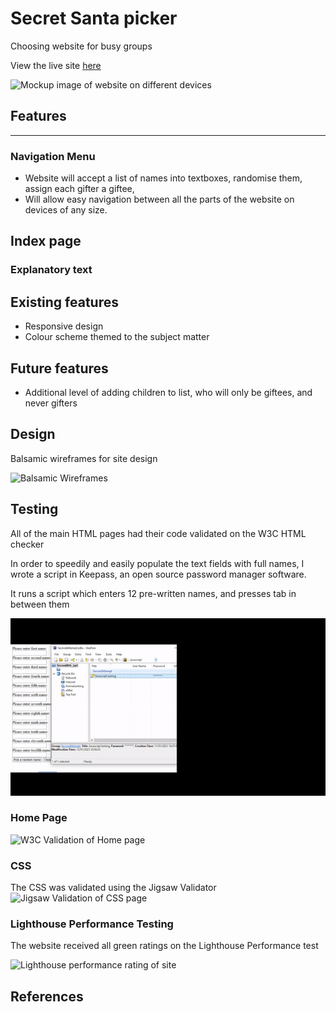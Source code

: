 # Secret Santa picker

Choosing website for busy groups

View the live site [here](https://daveguthib.github.io/Project-Portfolio-2/) 

![Mockup image of website on different devices](https:TBD.PNG)


## Features
---

### Navigation Menu
- Website will accept a list of names into textboxes, randomise them, assign each gifter a giftee,
- Will allow easy navigation between all the parts of the website on devices of any size.


## Index page


### Explanatory text


## Existing features

- Responsive design
- Colour scheme themed to the subject matter


## Future features

- Additional level of adding children to list, who will only be giftees, and never gifters

## Design

Balsamic wireframes for site design

![Balsamic Wireframes](https://TBD.png)



## Testing

All of the main HTML pages had their code validated on the W3C HTML checker

In order to speedily and easily populate the text fields with full names, I wrote a script in Keepass, an open source password manager software.

It runs a script which enters 12 pre-written names, and presses tab in between them

![W3C Validation of Home page](/assets/images/Gif-of-automated-text-field-entry.gif)

### Home Page
![W3C Validation of Home page](https://TBD.PNG)

### CSS

The CSS was validated using the Jigsaw Validator
![Jigsaw Validation of CSS page](TBD.PNG)


### Lighthouse Performance Testing

The website received all green ratings on the Lighthouse Performance test

![Lighthouse performance rating of site](TBD.PNG)



## References

